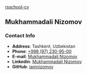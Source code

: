 [rsschool-cv](https://iamnizomov.github.io/rsschool-cv/cv)


## Mukhammadali Nizomov

### Contact Info
* __Address__: Tashkent, Uzbekistan <br />
* __Phone__: [+998 (97) 230-95-00](tel:+998972309500)<br />
* __E-mail__: [Mukhammadali Nizomov](mailto:mukhammadali.nizomov@gmail.com)<br />
* __Linkedin__: [Mukhammadali Nizomov](https://www.linkedin.com/in/mukhammad-ali-nizomov-523aa0232)<br />
* __GitHub__: [iamnizomov](https://github.com/iamnizomov)<br />